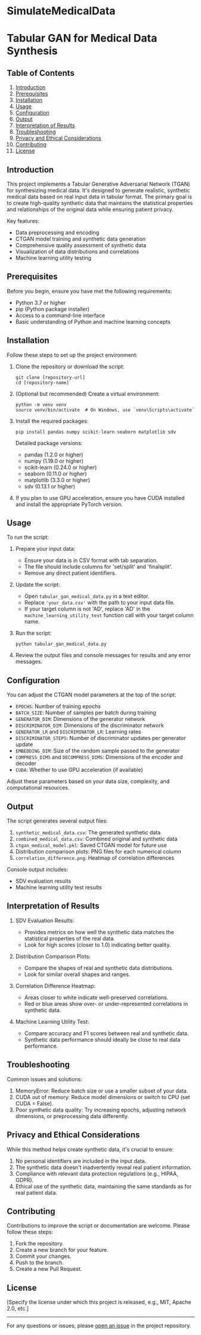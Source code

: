 # SimulateMedicalData
# Tabular GAN for Medical Data Synthesis

## Table of Contents
1. [Introduction](#introduction)
2. [Prerequisites](#prerequisites)
3. [Installation](#installation)
4. [Usage](#usage)
5. [Configuration](#configuration)
6. [Output](#output)
7. [Interpretation of Results](#interpretation-of-results)
8. [Troubleshooting](#troubleshooting)
9. [Privacy and Ethical Considerations](#privacy-and-ethical-considerations)
10. [Contributing](#contributing)
11. [License](#license)

## Introduction

This project implements a Tabular Generative Adversarial Network (TGAN) for synthesizing medical data. It's designed to generate realistic, synthetic medical data based on real input data in tabular format. The primary goal is to create high-quality synthetic data that maintains the statistical properties and relationships of the original data while ensuring patient privacy.

Key features:
- Data preprocessing and encoding
- CTGAN model training and synthetic data generation
- Comprehensive quality assessment of synthetic data
- Visualization of data distributions and correlations
- Machine learning utility testing

## Prerequisites

Before you begin, ensure you have met the following requirements:
- Python 3.7 or higher
- pip (Python package installer)
- Access to a command-line interface
- Basic understanding of Python and machine learning concepts

## Installation

Follow these steps to set up the project environment:

1. Clone the repository or download the script:
   ```
   git clone [repository-url]
   cd [repository-name]
   ```

2. (Optional but recommended) Create a virtual environment:
   ```
   python -m venv venv
   source venv/bin/activate  # On Windows, use `venv\Scripts\activate`
   ```

3. Install the required packages:
   ```
   pip install pandas numpy scikit-learn seaborn matplotlib sdv
   ```

   Detailed package versions:
   - pandas (1.2.0 or higher)
   - numpy (1.19.0 or higher)
   - scikit-learn (0.24.0 or higher)
   - seaborn (0.11.0 or higher)
   - matplotlib (3.3.0 or higher)
   - sdv (0.13.1 or higher)

4. If you plan to use GPU acceleration, ensure you have CUDA installed and install the appropriate PyTorch version.

## Usage

To run the script:

1. Prepare your input data:
   - Ensure your data is in CSV format with tab separation.
   - The file should include columns for 'set/split' and 'finalsplit'.
   - Remove any direct patient identifiers.

2. Update the script:
   - Open `tabular_gan_medical_data.py` in a text editor.
   - Replace `'your_data.csv'` with the path to your input data file.
   - If your target column is not 'AD', replace 'AD' in the `machine_learning_utility_test` function call with your target column name.

3. Run the script:
   ```
   python tabular_gan_medical_data.py
   ```

4. Review the output files and console messages for results and any error messages.

## Configuration

You can adjust the CTGAN model parameters at the top of the script:

- `EPOCHS`: Number of training epochs
- `BATCH_SIZE`: Number of samples per batch during training
- `GENERATOR_DIM`: Dimensions of the generator network
- `DISCRIMINATOR_DIM`: Dimensions of the discriminator network
- `GENERATOR_LR` and `DISCRIMINATOR_LR`: Learning rates
- `DISCRIMINATOR_STEPS`: Number of discriminator updates per generator update
- `EMBEDDING_DIM`: Size of the random sample passed to the generator
- `COMPRESS_DIMS` and `DECOMPRESS_DIMS`: Dimensions of the encoder and decoder
- `CUDA`: Whether to use GPU acceleration (if available)

Adjust these parameters based on your data size, complexity, and computational resources.

## Output

The script generates several output files:

1. `synthetic_medical_data.csv`: The generated synthetic data
2. `combined_medical_data.csv`: Combined original and synthetic data
3. `ctgan_medical_model.pkl`: Saved CTGAN model for future use
4. Distribution comparison plots: PNG files for each numerical column
5. `correlation_difference.png`: Heatmap of correlation differences

Console output includes:
- SDV evaluation results
- Machine learning utility test results

## Interpretation of Results

1. SDV Evaluation Results:
   - Provides metrics on how well the synthetic data matches the statistical properties of the real data.
   - Look for high scores (closer to 1.0) indicating better quality.

2. Distribution Comparison Plots:
   - Compare the shapes of real and synthetic data distributions.
   - Look for similar overall shapes and ranges.

3. Correlation Difference Heatmap:
   - Areas closer to white indicate well-preserved correlations.
   - Red or blue areas show over- or under-represented correlations in synthetic data.

4. Machine Learning Utility Test:
   - Compare accuracy and F1 scores between real and synthetic data.
   - Synthetic data performance should ideally be close to real data performance.

## Troubleshooting

Common issues and solutions:

1. MemoryError: Reduce batch size or use a smaller subset of your data.
2. CUDA out of memory: Reduce model dimensions or switch to CPU (set CUDA = False).
3. Poor synthetic data quality: Try increasing epochs, adjusting network dimensions, or preprocessing data differently.

## Privacy and Ethical Considerations

While this method helps create synthetic data, it's crucial to ensure:

1. No personal identifiers are included in the input data.
2. The synthetic data doesn't inadvertently reveal real patient information.
3. Compliance with relevant data protection regulations (e.g., HIPAA, GDPR).
4. Ethical use of the synthetic data, maintaining the same standards as for real patient data.

## Contributing

Contributions to improve the script or documentation are welcome. Please follow these steps:

1. Fork the repository.
2. Create a new branch for your feature.
3. Commit your changes.
4. Push to the branch.
5. Create a new Pull Request.

## License

[Specify the license under which this project is released, e.g., MIT, Apache 2.0, etc.]

---

For any questions or issues, please [open an issue](link-to-issue-tracker) in the project repository.
